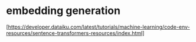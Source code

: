 
# embedding generation

[https://developer.dataiku.com/latest/tutorials/machine-learning/code-env-resources/sentence-transformers-resources/index.html]
